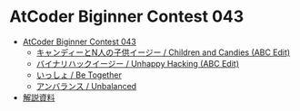 AtCoder Biginner Contest 043
============================

- [AtCoder Biginner Contest 043](http://abc043.contest.atcoder.jp/)
    - [キャンディーとN人の子供イージー / Children and Candies (ABC Edit)](http://abc043.contest.atcoder.jp/tasks/abc043_a)
    - [バイナリハックイージー / Unhappy Hacking (ABC Edit)](http://abc043.contest.atcoder.jp/tasks/abc043_b)
    - [いっしょ / Be Together](http://abc043.contest.atcoder.jp/tasks/abc043_c)
    - [アンバランス / Unbalanced](http://abc043.contest.atcoder.jp/tasks/abc043_d)
- [解説資料](http://arc059.contest.atcoder.jp/data/arc/059/editorial.pdf)
